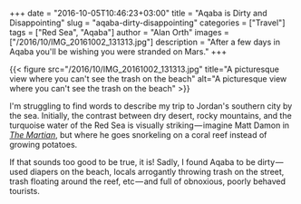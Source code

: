 +++
date = "2016-10-05T10:46:23+03:00"
title = "Aqaba is Dirty and Disappointing"
slug = "aqaba-dirty-disappointing"
categories = ["Travel"]
tags = ["Red Sea", "Aqaba"]
author = "Alan Orth"
images = ["/2016/10/IMG_20161002_131313.jpg"]
description = "After a few days in Aqaba you'll be wishing you were stranded on Mars."
+++

{{< figure src="/2016/10/IMG_20161002_131313.jpg" title="A picturesque view where you can't see the trash on the beach" alt="A picturesque view where you can't see the trash on the beach" >}}

I'm struggling to find words to describe my trip to Jordan's southern city by the sea. Initially, the contrast between dry desert, rocky mountains, and the turquoise water of the Red Sea is visually striking — imagine Matt Damon in [*The Martian*](https://en.wikipedia.org/wiki/The_Martian_(film)), but where he goes snorkeling on a coral reef instead of growing potatoes.

<!--more-->

If that sounds too good to be true, it is! Sadly, I found Aqaba to be dirty — used diapers on the beach, locals arrogantly throwing trash on the street, trash floating around the reef, etc — and full of obnoxious, poorly behaved tourists.
